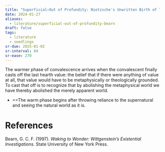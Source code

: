 ```yaml
---
title: "Superficial—Out of Profundity: Nietzsche's Unwritten Birth of Tragedy by Gordon Bearn"
date: 2024-01-27
aliases:
  - literature/superficial-out-of-profundity-bearn
draft: false
tags:
  - literature
  - seedlings
sr-due: 2025-01-02
sr-interval: 84
sr-ease: 270
---
```

The warmer phase of convalescence arrives when the convalescent finally casts off the last hearth value: the belief that if there were anything of value at all, that value would have to be meta­physically or theologically grounded. To cast that off is to recognize that by abolishing the metaphysical world we have thereby abolished the merely apparent world.
- ==The warm phase begins after throwing reliance to the supernatural and seeing the natural world as it is.

# References

Bearn, G. C. F. (1997). _Waking to Wonder: Wittgenstein’s Existential Investigations_. State University of New York Press.